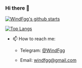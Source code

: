 ### Hi there 👋

[![WindFgg's github starts](https://github-readme-stats.vercel.app/api?username=WindFgg&theme=great-gatsby)](https://github.com/WindFgg/WindFgg)


[![Top Langs](https://github-readme-stats.vercel.app/api/top-langs/?username=WindFgg&langs_count=3&layout=compact&theme=onedark)](https://github.com/WindFgg/WindFgg)
- 📫 How to reach me: 


  * Telegram: [@WindFgg](https://t.me/kingfeng)
  
  * Email: windfgg@gmail.com

